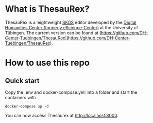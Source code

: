# What is ThesauRex?
ThesauRex is a leightweight [SKOS](https://www.w3.org/2004/02/skos/) editor developed by the [Digital Humanities Center (formerly eScience-Center)](https://dh-center.uni-tuebingen.de/) at the  University of Tübingen.
The current version can be found at [https://github.com/DH-Center-Tuebingen/ThesauRex](https://github.com/DH-Center-Tuebingen/ThesauRex).
# How to use this repo
## Quick start
Copy the .env and docker-compose.yml into a folder and start the containers with 
```
docker-compose up -d
```
You can now access Thesaurex at [http://localhost:8000](http://localhost:8000).


